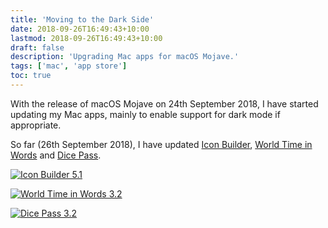 ```yaml
---
title: 'Moving to the Dark Side'
date: 2018-09-26T16:49:43+10:00
lastmod: 2018-09-26T16:49:43+10:00
draft: false
description: 'Upgrading Mac apps for macOS Mojave.'
tags: ['mac', 'app store']
toc: true
---
```


With the release of macOS Mojave on 24th September 2018, I have started updating my Mac apps, mainly to enable support for dark mode if appropriate.

<!--more-->

So far (26th September 2018), I have updated [Icon Builder][1a], [World Time in Words][2a] and [Dice Pass][3a].

[![Icon Builder 5.1](/images/IconBuilder5.1.png)][1]

[![World Time in Words 3.2](/images/WTiW_dark.png)][2]

[![Dice Pass 3.2](/images/DicePass1.5.png)][3]

[1]: /icon-builder/
[2]: /time-in-words-for-mac/
[3]: /dicepass/
[1a]: https://itunes.apple.com/app/apple-store/id552293482
[2a]: https://itunes.apple.com/app/apple-store/id509085586
[3a]: https://itunes.apple.com/app/apple-store/id997688302
